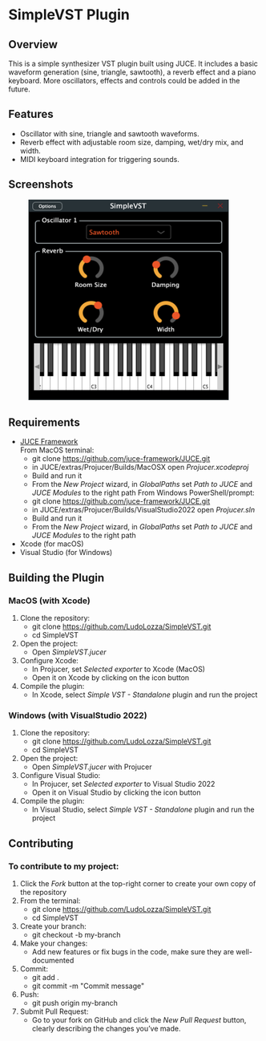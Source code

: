 # SimpleVST Plugin

## Overview
This is a simple synthesizer VST plugin built using JUCE. It includes a basic waveform generation (sine, triangle, sawtooth), a reverb effect and a piano keyboard. More oscillators, effects and controls could be added in the future.

## Features
- Oscillator with sine, triangle and sawtooth waveforms.
- Reverb effect with adjustable room size, damping, wet/dry mix, and width.
- MIDI keyboard integration for triggering sounds.

## Screenshots
<figure>
      <img src="assets/screenshots/SimpleVST.png" alt="SimpleVST image" width="400" height="400">
</figure>

## Requirements
- [JUCE Framework](https://juce.com/get-juce)<br>
From MacOS terminal:
    - git clone https://github.com/juce-framework/JUCE.git
    - in JUCE/extras/Projucer/Builds/MacOSX open _Projucer.xcodeproj_
    - Build and run it
    - From the _New Project_ wizard, in _GlobalPaths_ set _Path to JUCE_ and _JUCE Modules_ to the right path
From Windows PowerShell/prompt:
    - git clone https://github.com/juce-framework/JUCE.git
    - in JUCE/extras/Projucer/Builds/VisualStudio2022 open _Projucer.sln_
    - Build and run it
    - From the _New Project_ wizard, in _GlobalPaths_ set _Path to JUCE_ and _JUCE Modules_ to the right path
- Xcode (for macOS)
- Visual Studio (for Windows)

## Building the Plugin

### MacOS (with Xcode)
1. Clone the repository:
    - git clone https://github.com/LudoLozza/SimpleVST.git<br>
    - cd SimpleVST
2. Open the project:
    - Open _SimpleVST.jucer_
3. Configure Xcode:
    - In Projucer, set _Selected exporter_ to Xcode (MacOS)
    - Open it on Xcode by clicking on the icon button
4. Compile the plugin:
    - In Xcode, select _Simple VST - Standalone_ plugin and run the project
  
### Windows (with VisualStudio 2022)
1. Clone the repository:
    - git clone https://github.com/LudoLozza/SimpleVST.git<br>
    - cd SimpleVST
2. Open the project:
    - Open _SimpleVST.jucer_ with Projucer
3. Configure Visual Studio:
    - In Projucer, set _Selected exporter_ to Visual Studio 2022
    - Open it on Visual Studio by clicking the icon button
4. Compile the plugin:
    - In Visual Studio, select _Simple VST - Standalone_ plugin and run the project
    
## Contributing
### To contribute to my project:
1. Click the _Fork_ button at the top-right corner to create your own copy of the repository
2. From the terminal:
    - git clone https://github.com/LudoLozza/SimpleVST.git
    - cd SimpleVST
3. Create your branch:
    - git checkout -b my-branch
4. Make your changes:
    - Add new features or fix bugs in the code, make sure they are well-documented
5. Commit:
    - git add .
    - git commit -m "Commit message"
6. Push:
    - git push origin my-branch
7. Submit Pull Request:
    - Go to your fork on GitHub and click the _New Pull Request_ button, clearly describing the changes you’ve made.
    
    
    
